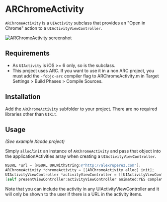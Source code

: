 # ARChromeActivity

`ARChromeActivity` is a `UIActivity` subclass that provides an "Open in Chrome" action to a `UIActivityViewController`.

![ARChromeActivity screenshot](https://raw.github.com/alexruperez/ARChromeActivity/master/screenshot.png "ARChromeActivity screenshot")

## Requirements

- As `UIActivity` is iOS >= 6 only, so is the subclass.
- This project uses ARC. If you want to use it in a non ARC project, you must add the `-fobjc-arc` compiler flag to ARChromeActivity.m in Target Settings > Build Phases > Compile Sources.

## Installation

Add the `ARChromeActivity` subfolder to your project. There are no required libraries other than `UIKit`.

## Usage

*(See example Xcode project)*

Simply `alloc`/`init` an instance of `ARChromeActivity` and pass that object into the applicationActivities array when creating a `UIActivityViewController`.

```objectivec
NSURL *url = [NSURL URLWithString:@"http://alexruperez.com"];
ARChromeActivity *chromeActivity = [[ARChromeActivity alloc] init];
UIActivityViewController *activityViewController = [[UIActivityViewController alloc] initWithActivityItems:@[url] applicationActivities:@[chromeActivity]];
[self presentViewController:activityViewController animated:YES completion:nil];
```

Note that you can include the activity in any UIActivityViewController and it will only be shown to the user if there is a URL in the activity items.
